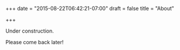 +++
date = "2015-08-22T06:42:21-07:00"
draft = false
title = "About"

+++

Under construction.  
  

Please come back later!
